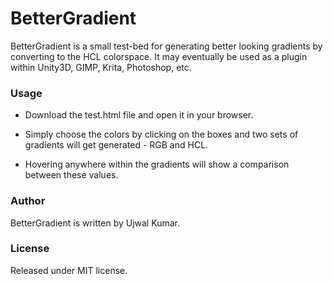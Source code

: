 # BetterGradient

BetterGradient is a small test-bed for generating better looking gradients by converting to the HCL colorspace. It may eventually be used as a plugin within Unity3D, GIMP, Krita, Photoshop, etc.

### Usage

* Download the test.html file and open it in your browser.

* Simply choose the colors by clicking on the boxes and two sets of gradients will get generated - RGB and HCL.

* Hovering anywhere within the gradients will show a comparison between these values.

### Author

BetterGradient is written by Ujwal Kumar.

### License

Released under MIT license.
